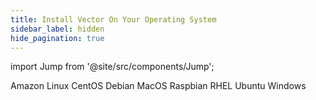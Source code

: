 ```yaml
---
title: Install Vector On Your Operating System
sidebar_label: hidden
hide_pagination: true
---
```


import Jump from '@site/src/components/Jump';

<Jump to="/docs/setup/installation/operating-systems/amazon-linux">Amazon Linux</Jump>
<Jump to="/docs/setup/installation/operating-systems/centos">CentOS</Jump>
<Jump to="/docs/setup/installation/operating-systems/debian">Debian</Jump>
<Jump to="/docs/setup/installation/operating-systems/macos">MacOS</Jump>
<Jump to="/docs/setup/installation/operating-systems/raspbian">Raspbian</Jump>
<Jump to="/docs/setup/installation/operating-systems/rhel">RHEL</Jump>
<Jump to="/docs/setup/installation/operating-systems/ubuntu">Ubuntu</Jump>
<Jump to="/docs/setup/installation/operating-systems/windows">Windows</Jump>




